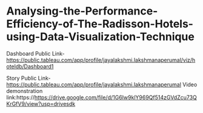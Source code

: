 # Analysing-the-Performance-Efficiency-of-The-Radisson-Hotels-using-Data-Visualization-Technique


Dashboard Public Link- https://public.tableau.com/app/profile/jayalakshmi.lakshmanaperumal/viz/hoteldb/Dashboard1

Story Public Link- https://public.tableau.com/app/profile/jayalakshmi.lakshmanaperumal
Video demonstration link:https://https://drive.google.com/file/d/1G6Iw9klY969Qf514zGVdZcu73QKrGfV9/view?usp=drivesdk
